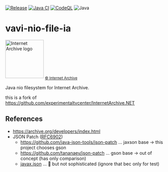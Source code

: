 [![Release](https://jitpack.io/v/umjammer/vavi-nio-file-ia.svg)](https://jitpack.io/#umjammer/vavi-nio-file-ia)
[![Java CI](https://github.com/umjammer/vavi-nio-file-ia/actions/workflows/maven.yml/badge.svg)](https://github.com/umjammer/vavi-nio-file-ia/actions/workflows/maven.yml)
[![CodeQL](https://github.com/umjammer/vavi-nio-file-ia/actions/workflows/codeql.yml/badge.svg)](https://github.com/umjammer/vavi-nio-file-ia/actions/workflows/codeql.yml)
![Java](https://img.shields.io/badge/Java-17-b07219)

# vavi-nio-file-ia

<img src="https://github.com/umjammer/vavi-nio-file-ia/assets/493908/f1fc4e74-aa22-4ed0-8383-1996748a1893" width="120" alt="Internet Archive logo"/>
<sub><a href="https://archive.org/">© Internet Archive</a></sub>

Java nio filesystem for Internet Archive.

this is a fork of https://github.com/experimentaltvcenter/InternetArchive.NET

## References

 * https://archive.org/developers/index.html
 * JSON Patch ([RFC6902](https://datatracker.ietf.org/doc/html/rfc6902))
   * https://github.com/java-json-tools/json-patch ... jaxson base -> this project chooses gson
   * https://github.com/tananaev/json-patch ... gson base -> out of concept (has only comparison)
   * [javax.json](https://javaee.github.io/jsonp/) ... 🎯 but not sophisticated (ignore that bec only for test)